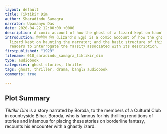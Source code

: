 ```yaml
---
layout: default
title: Tiktikir Dim
author: Sharadindu Samagra
narrator: Upamanyu Das
date: 2020-04-22 12:00:00 +0000
description: A comic account of how the ghost of a lizard kept on haunting the narrator.
introduction: টিকটিকির ডিম (Lizard's Egg) is a comic account of how the ghost of a
  lizard kept on haunting the narrator; and the basic structure of this story tends
  readers to interrogate the falsity associated with its description.
firstpublished: "1929"
filename: 010_saradindu_samagra_tiktikir_dim
type: audiobook
categories: ghost stories, thriller
tags: ghost, thriller, drama, bangla audiobook
comments: true

---
```

Plot Summary
------------

*Tiktikir Dim* is a story narrated by Boroda, to the members of a Cultural Club in countryside Bihar. Boroda, who is famous for his thrilling renditions of stories and infamous for placing these stories on borderline fantasy, recounts his encounter with a ghastly lizard.

[jekyll]:      http://jekyllrb.com
[jekyll-gh]:   https://github.com/jekyll/jekyll
[jekyll-help]: https://github.com/jekyll/jekyll-help
